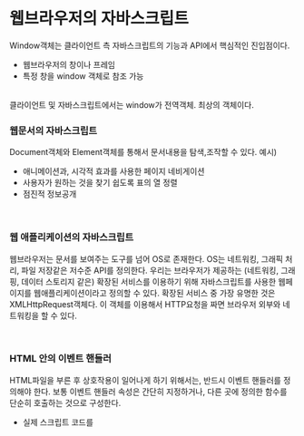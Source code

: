 # 웹브라우저의 자바스크립트

Window객체는 클라이언트 측 자바스크립트의 기능과 API에서 핵심적인 진입점이다.
- 웹브라우저의 창이나 프레임
- 특정 창을 window 객체로 참조 가능
</br>
클라이언트 및 자바스크립트에서는 window가 전역객체. 최상의 객체이다.


### 웹문서의 자바스크립트
Document객체와 Element객체를 통해서 문서내용을 탐색,조작할 수 있다.
예시)</br>
- 애니메이션과, 시각적 효과를 사용한 페이지 네비게이션
- 사용자가 원하는 것을 찾기 쉽도록 표의 열 정렬
- 점진적 정보공개

<br>

### 웹 애플리케이션의 자바스크립트
웹브라우저는 문서를 보여주는 도구를 넘어 OS로 존재한다. OS는 네트워킹, 그래픽 처리, 파일 저장같은 저수준 API를 정의한다.
우리는 브라우저가 제공하는 (네트워킹, 그래핑, 데이터 스토리지 같은) 확장된 서비스를 이용하기 위해 자바스크립트를 사용한 웹페이지를 웹애플리케이션이라고 정의할 수 있다.
확장된 서비스 중 가장 유명한 것은 XMLHttpRequest객체다. 이 객체를 이용해서 HTTP요청을 짜면 브라우저 외부와 네트워킹을 할 수 있다.

<br>

### HTML 안의 이벤트 핸들러
HTML파일을 부른 후 상호작용이 일어나게 하기 위해서는, 반드시 이벤트 핸들러를 정의해야 한다. 
보통 이벤트 핸들러 속성은 간단히 지정하거나, 다른 곳에 정의한 함수를 단순히 호출하는 것으로 구성한다.
- 실제 스크립트 코드를 <script> 태그 안에 유지할 수 있음

```HTML
<input type="checkbox" name="options" value="giftwrap" onchange="order.options. giftwrap=this.checked;">
```

<br>

### 동기, 비동기, 연기된 스크립트
HTML 파서는 <script>요소를 만나면, 문서 파싱과 렌더링을 진행하기 전에 기본적으로 스크립트를 먼저 실행함.
그래서 내장스크립트일 때는 상관없지만, 스크립트 소스가 src속성에 지정된 외부파일이면, 스크립트를 모두 다운로드하고 실행을 완료할 때까지
스크립트 아래쪽의 문서 내용은 브라우저에 보이지 않는다.
'동기화' 혹은 '차단' 문제는 설정값이 기본값일 때 발생한다.
- defer : 브라우저는 문서를 모두 불러오고 파싱해서 조작할 준비가 끝날 때까지 스크립트 실행을 미룸
- async : 스크립트를 다운로드하는 동안에도 문서 파싱을 계속 하고, 문서 파싱 완료와 관계없이 가급적 빨리 스크립트 실행한다.

<br>

### 이벤트가 주도하는 자바스크립트
이벤트와 이벤트 핸들링 주로
- click
- change
- load
- mouseover
- keypress
- readystatechange
같은 이름이 붙는다. 또한 이벤트가 일어난 객체를 대상으로 삼는다. <br>
프로그램이 이벤트에 응답하게 하려면, 이벤트 핸들러, 이벤트 리스너 경우에 따라서 콜백이라고도 하는 함수를 작성해야한다.
그리고 이벤트가 발생했을 때 적용되도록 함수를 등록함.<br>
대부분의 브라우저는 거의 모든 이벤트에 대해 이벤트 핸들러에 이벤트 객체를 전달인자로 넘기고, 이벤트 객체의 프로퍼티로 이벤트에 대한 상세 정보를 제공한다. 이벤트 핸들러의 리턴값은 함수가 이벤트를 적절히 처리했는지를 확인하거나 다른 기본 동작을 막기 위해 사용한다.
이벤트 타깃이 문서 요소일 때는 이벤트가 문서 계층 구조를 따라 상위로 올라가는데, 이를 버블링과정이라고 한다.

<br>

### 클라이언트 측 자바스크립트 스레드 모델
코어 자바스크립트 언어는 스레드 메커니즘을 다루지 않는다. HTML5에 와서야 백그라운드 스레드의 한 종류인 웹워커가 정의됐다.

<br>

### 클라이언트 측 자바스크립트 실행 순서
자바스크립트 프로그램 실행 순서를 자세히 알아보면
1. 웹브라우저는 Document 객체를 생성하고 웹페이지 분석을 시작, HTML요소와 텍스트 내용을 분석해서 Element객체와 Text노드를 웹페이지 문서에 추가.
이 때, <code>document.readyState</code> 속성값은 'loading'
2. HTML 분석기가 async나 defer 속성이 없는 <script>요소와 만나면, 문서에 추가하고 내장스크립트 건 외부파일이건 구분없이 실행한다. 
3. HTML 분석기가 async 속성이 지정된 <script>요소를 만나면 스크립트 텍스트 다운로드시작, 문서 분석 지속.
4. 문서분석 완료 후 <code>document.readyState</code> 속성값은 'interactive'
5. defer 속성이 있는 스크립트는 문서 내에 나타나는 순서대로 실행된다. 
6. 브라우저 Document 객체에서 DOMContentLoaded 이벤트를 일으킨다. 동기스크립트단계 -> 비동기 모드 이벤트 주도단계
7. 브라우저는 이 시점에서 문서를 완전히 분석, 그러나 추가로 불러와야하는 내용을 기다릴 수 있음. <code>document.readyState</code> 속성값은 'complete' 
8. 이 시점부터 이벤트 핸들러는 사용자 입력 이벤트, 네트워크 이벤트, 타이머 만료 등의 응답으로 비동기 호출된다.

<br>

### 호환성과 상호운용성
미구현기능과 버그

<br>

### 등급별 브라우저 지원
등급별 브라우저 지원 살펴보기

<br>

### 접근성
웹접근성에 따라 자바스크립트 코드도 따라야 한다. 자바스크립트 접근성과 관련된 가장 중요한 원칙은 자바스크립트를 적용한 페이지가 자바스크립트 인터프리터를 끄고도 (어떠한 형태로든) 활용할 수 있도록 코드를 설계하는 것이다.

<br>

### 보안
웹브라우저에 인터프리터가 있다는 것은 웹페이지를 불러오는 순간 우리 PC에 임의의 자바스크립트 코드가 실행될 수도 있다는 뜻이다.
악성코드에 대한 웹브라우저의 1차적인 방어책은 특정 기능을 제공하지 않는 것이다.
- JS는 클라이언트 PC에서 임의로 디렉터리와 파일을 만들거나 지울 수 없다.
- 범용 네트워킹 기능이 없다.
2차적인 방어책은 브라우저가 지원하는 어떤 기능에 사용제약을 두는 것이다.
- 브라우저에서 새창을 열수 있으나 새창열기를 막아두고 사용자가 하게끔한다.
- HTML FileUpload 요소의 value 속성은 값을 불러올 수는 있지만 지정은 불가.
- 스크립트는 자신이 실행된 문서의 서버와 다른 서버에서 불러온 문서의 내용은 읽을 수 없다.
- 동일출처정책 참고

<br>

### 크로스 사이트 스크립팅
XSS는 사이트 공격자가 목표 사이트에 HTML 태그나 스크립트를 맘대로 집어넣는 보안문제를 일컫는 말이다.

<br>

### 서비스 거부 공격
서비스 거부 공격







